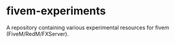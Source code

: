 # fivem-experiments
A repository containing various experimental resources for fivem (FiveM/RedM/FXServer).
